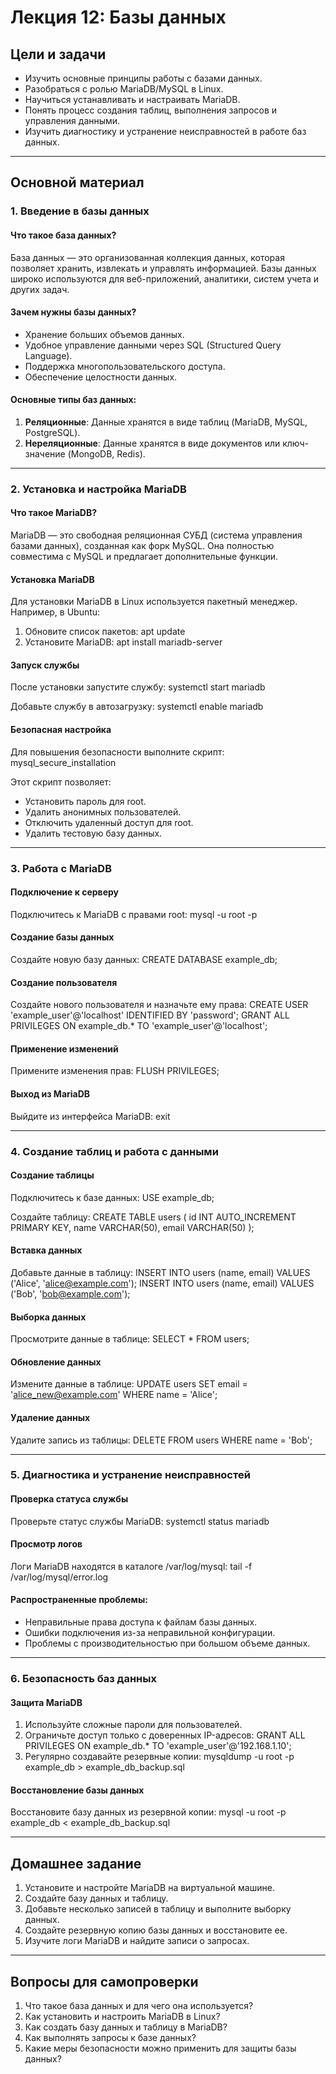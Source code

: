 # Лекция 12: Базы данных

## Цели и задачи
- Изучить основные принципы работы с базами данных.
- Разобраться с ролью MariaDB/MySQL в Linux.
- Научиться устанавливать и настраивать MariaDB.
- Понять процесс создания таблиц, выполнения запросов и управления данными.
- Изучить диагностику и устранение неисправностей в работе баз данных.

---

## Основной материал

### 1. Введение в базы данных

#### Что такое база данных?
База данных — это организованная коллекция данных, которая позволяет хранить, извлекать и управлять информацией. Базы данных широко используются для веб-приложений, аналитики, систем учета и других задач.

#### Зачем нужны базы данных?
- Хранение больших объемов данных.
- Удобное управление данными через SQL (Structured Query Language).
- Поддержка многопользовательского доступа.
- Обеспечение целостности данных.

#### Основные типы баз данных:
1. **Реляционные**: Данные хранятся в виде таблиц (MariaDB, MySQL, PostgreSQL).
2. **Нереляционные**: Данные хранятся в виде документов или ключ-значение (MongoDB, Redis).

---

### 2. Установка и настройка MariaDB

#### Что такое MariaDB?
MariaDB — это свободная реляционная СУБД (система управления базами данных), созданная как форк MySQL. Она полностью совместима с MySQL и предлагает дополнительные функции.

#### Установка MariaDB
Для установки MariaDB в Linux используется пакетный менеджер. Например, в Ubuntu:

1. Обновите список пакетов:
   apt update
2. Установите MariaDB:
   apt install mariadb-server

#### Запуск службы
После установки запустите службу:
systemctl start mariadb

Добавьте службу в автозагрузку:
systemctl enable mariadb

#### Безопасная настройка
Для повышения безопасности выполните скрипт:
mysql_secure_installation

Этот скрипт позволяет:
- Установить пароль для root.
- Удалить анонимных пользователей.
- Отключить удаленный доступ для root.
- Удалить тестовую базу данных.

---

### 3. Работа с MariaDB

#### Подключение к серверу
Подключитесь к MariaDB с правами root:
mysql -u root -p

#### Создание базы данных
Создайте новую базу данных:
CREATE DATABASE example_db;

#### Создание пользователя
Создайте нового пользователя и назначьте ему права:
CREATE USER 'example_user'@'localhost' IDENTIFIED BY 'password';
GRANT ALL PRIVILEGES ON example_db.* TO 'example_user'@'localhost';

#### Применение изменений
Примените изменения прав:
FLUSH PRIVILEGES;

#### Выход из MariaDB
Выйдите из интерфейса MariaDB:
exit

---

### 4. Создание таблиц и работа с данными

#### Создание таблицы
Подключитесь к базе данных:
USE example_db;

Создайте таблицу:
CREATE TABLE users (
    id INT AUTO_INCREMENT PRIMARY KEY,
    name VARCHAR(50),
    email VARCHAR(50)
);

#### Вставка данных
Добавьте данные в таблицу:
INSERT INTO users (name, email) VALUES ('Alice', 'alice@example.com');
INSERT INTO users (name, email) VALUES ('Bob', 'bob@example.com');

#### Выборка данных
Просмотрите данные в таблице:
SELECT * FROM users;

#### Обновление данных
Измените данные в таблице:
UPDATE users SET email = 'alice_new@example.com' WHERE name = 'Alice';

#### Удаление данных
Удалите запись из таблицы:
DELETE FROM users WHERE name = 'Bob';

---

### 5. Диагностика и устранение неисправностей

#### Проверка статуса службы
Проверьте статус службы MariaDB:
systemctl status mariadb

#### Просмотр логов
Логи MariaDB находятся в каталоге /var/log/mysql:
tail -f /var/log/mysql/error.log

#### Распространенные проблемы:
- Неправильные права доступа к файлам базы данных.
- Ошибки подключения из-за неправильной конфигурации.
- Проблемы с производительностью при большом объеме данных.

---

### 6. Безопасность баз данных

#### Защита MariaDB
1. Используйте сложные пароли для пользователей.
2. Ограничьте доступ только с доверенных IP-адресов:
   GRANT ALL PRIVILEGES ON example_db.* TO 'example_user'@'192.168.1.10';
3. Регулярно создавайте резервные копии:
   mysqldump -u root -p example_db > example_db_backup.sql

#### Восстановление базы данных
Восстановите базу данных из резервной копии:
mysql -u root -p example_db < example_db_backup.sql

---

## Домашнее задание
1. Установите и настройте MariaDB на виртуальной машине.
2. Создайте базу данных и таблицу.
3. Добавьте несколько записей в таблицу и выполните выборку данных.
4. Создайте резервную копию базы данных и восстановите ее.
5. Изучите логи MariaDB и найдите записи о запросах.

---

## Вопросы для самопроверки
1. Что такое база данных и для чего она используется?
2. Как установить и настроить MariaDB в Linux?
3. Как создать базу данных и таблицу в MariaDB?
4. Как выполнять запросы к базе данных?
5. Какие меры безопасности можно применить для защиты базы данных?
